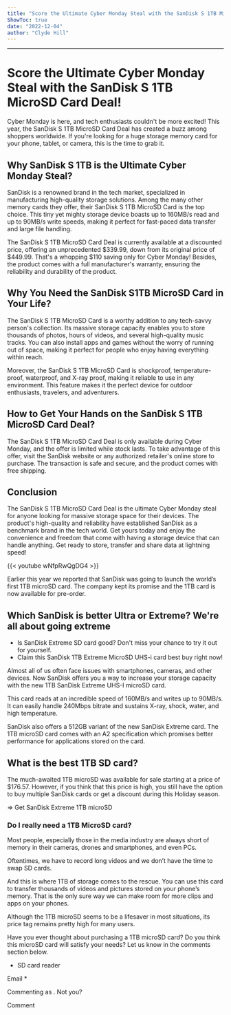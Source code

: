 ```yaml
---
title: "Score the Ultimate Cyber Monday Steal with the SanDisk S 1TB MicroSD Card Deal!"
ShowToc: true 
date: "2022-12-04"
author: "Clyde Hill"
---
```

*****
# Score the Ultimate Cyber Monday Steal with the SanDisk S 1TB MicroSD Card Deal!

Cyber Monday is here, and tech enthusiasts couldn't be more excited! This year, the SanDisk S 1TB MicroSD Card Deal has created a buzz among shoppers worldwide. If you're looking for a huge storage memory card for your phone, tablet, or camera, this is the time to grab it.

## Why SanDisk S 1TB is the Ultimate Cyber Monday Steal?

SanDisk is a renowned brand in the tech market, specialized in manufacturing high-quality storage solutions. Among the many other memory cards they offer, their SanDisk S 1TB MicroSD Card is the top choice. This tiny yet mighty storage device boasts up to 160MB/s read and up to 90MB/s write speeds, making it perfect for fast-paced data transfer and large file handling.

The SanDisk S 1TB MicroSD Card Deal is currently available at a discounted price, offering an unprecedented $339.99, down from its original price of $449.99. That's a whopping $110 saving only for Cyber Monday! Besides, the product comes with a full manufacturer's warranty, ensuring the reliability and durability of the product.

## Why You Need the SanDisk S1TB MicroSD Card in Your Life?

The SanDisk S 1TB MicroSD Card is a worthy addition to any tech-savvy person's collection. Its massive storage capacity enables you to store thousands of photos, hours of videos, and several high-quality music tracks. You can also install apps and games without the worry of running out of space, making it perfect for people who enjoy having everything within reach.

Moreover, the SanDisk S 1TB MicroSD Card is shockproof, temperature-proof, waterproof, and X-ray proof, making it reliable to use in any environment. This feature makes it the perfect device for outdoor enthusiasts, travelers, and adventurers.

## How to Get Your Hands on the SanDisk S 1TB MicroSD Card Deal?

The SanDisk S 1TB MicroSD Card Deal is only available during Cyber Monday, and the offer is limited while stock lasts. To take advantage of this offer, visit the SanDisk website or any authorized retailer's online store to purchase. The transaction is safe and secure, and the product comes with free shipping.

## Conclusion

The SanDisk S 1TB MicroSD Card Deal is the ultimate Cyber Monday steal for anyone looking for massive storage space for their devices. The product's high-quality and reliability have established SanDisk as a benchmark brand in the tech world. Get yours today and enjoy the convenience and freedom that come with having a storage device that can handle anything. Get ready to store, transfer and share data at lightning speed!

{{< youtube wNfpRwQgDG4 >}} 



Earlier this year we reported that SanDisk was going to launch the world’s first 1TB microSD card. The company kept its promise and the 1TB card is now available for pre-order.
 
## Which SanDisk is better Ultra or Extreme? We're all about going extreme
 
- Is SanDisk Extreme SD card good? Don't miss your chance to try it out for yourself.
 - Claim this SanDisk 1TB Extreme MicroSD UHS-i card best buy right now!

 

 
Almost all of us often face issues with smartphones, cameras, and other devices. Now SanDisk offers you a way to increase your storage capacity with the new 1TB SanDisk Extreme UHS-I microSD card.
 
This card reads at an incredible speed of 160MB/s and writes up to 90MB/s. It can easily handle 240Mbps bitrate and sustains X-ray, shock, water, and high temperature.
 
SanDisk also offers a 512GB variant of the new SanDisk Extreme card. The 1TB microSD card comes with an A2 specification which promises better performance for applications stored on the card.
 
## What is the best 1TB SD card?
 
The much-awaited 1TB microSD was available for sale starting at a price of $176.57. However, if you think that this price is high, you still have the option to buy multiple SanDisk cards or get a discount during this Holiday season.
 
⇒ Get SanDisk Extreme 1TB microSD 
 
### Do I really need a 1TB MicroSD card?
 
Most people, especially those in the media industry are always short of memory in their cameras, drones and smartphones, and even PCs.
 
Oftentimes, we have to record long videos and we don’t have the time to swap SD cards.
 
And this is where 1TB of storage comes to the rescue. You can use this card to transfer thousands of videos and pictures stored on your phone’s memory. That is the only sure way we can make room for more clips and apps on your phones.
 
Although the 1TB microSD seems to be a lifesaver in most situations, its price tag remains pretty high for many users.
 
Have you ever thought about purchasing a 1TB microSD card? Do you think this microSD card will satisfy your needs? Let us know in the comments section below.
 
- SD card reader

 
Email * 
 

Commenting as .
Not you?

 
Comment 





